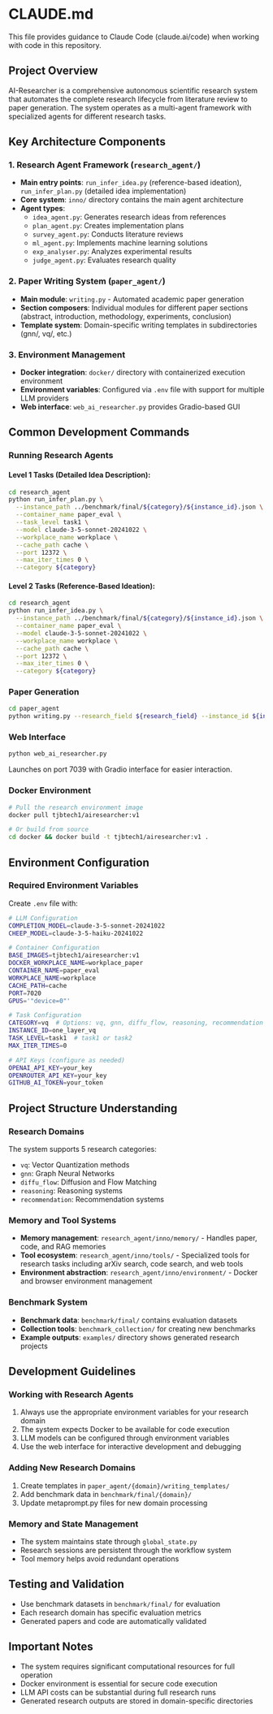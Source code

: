 # CLAUDE.md

This file provides guidance to Claude Code (claude.ai/code) when working with code in this repository.

## Project Overview

AI-Researcher is a comprehensive autonomous scientific research system that automates the complete research lifecycle from literature review to paper generation. The system operates as a multi-agent framework with specialized agents for different research tasks.

## Key Architecture Components

### 1. Research Agent Framework (`research_agent/`)
- **Main entry points**: `run_infer_idea.py` (reference-based ideation), `run_infer_plan.py` (detailed idea implementation)
- **Core system**: `inno/` directory contains the main agent architecture
- **Agent types**:
  - `idea_agent.py`: Generates research ideas from references
  - `plan_agent.py`: Creates implementation plans
  - `survey_agent.py`: Conducts literature reviews
  - `ml_agent.py`: Implements machine learning solutions
  - `exp_analyser.py`: Analyzes experimental results
  - `judge_agent.py`: Evaluates research quality

### 2. Paper Writing System (`paper_agent/`)
- **Main module**: `writing.py` - Automated academic paper generation
- **Section composers**: Individual modules for different paper sections (abstract, introduction, methodology, experiments, conclusion)
- **Template system**: Domain-specific writing templates in subdirectories (gnn/, vq/, etc.)

### 3. Environment Management
- **Docker integration**: `docker/` directory with containerized execution environment
- **Environment variables**: Configured via `.env` file with support for multiple LLM providers
- **Web interface**: `web_ai_researcher.py` provides Gradio-based GUI

## Common Development Commands

### Running Research Agents

#### Level 1 Tasks (Detailed Idea Description):
```bash
cd research_agent
python run_infer_plan.py \
  --instance_path ../benchmark/final/${category}/${instance_id}.json \
  --container_name paper_eval \
  --task_level task1 \
  --model claude-3-5-sonnet-20241022 \
  --workplace_name workplace \
  --cache_path cache \
  --port 12372 \
  --max_iter_times 0 \
  --category ${category}
```

#### Level 2 Tasks (Reference-Based Ideation):
```bash
cd research_agent
python run_infer_idea.py \
  --instance_path ../benchmark/final/${category}/${instance_id}.json \
  --container_name paper_eval \
  --model claude-3-5-sonnet-20241022 \
  --workplace_name workplace \
  --cache_path cache \
  --port 12372 \
  --max_iter_times 0 \
  --category ${category}
```

### Paper Generation
```bash
cd paper_agent
python writing.py --research_field ${research_field} --instance_id ${instance_id}
```

### Web Interface
```bash
python web_ai_researcher.py
```
Launches on port 7039 with Gradio interface for easier interaction.

### Docker Environment
```bash
# Pull the research environment image
docker pull tjbtech1/airesearcher:v1

# Or build from source
cd docker && docker build -t tjbtech1/airesearcher:v1 .
```

## Environment Configuration

### Required Environment Variables
Create `.env` file with:
```bash
# LLM Configuration
COMPLETION_MODEL=claude-3-5-sonnet-20241022
CHEEP_MODEL=claude-3-5-haiku-20241022

# Container Configuration
BASE_IMAGES=tjbtech1/airesearcher:v1
DOCKER_WORKPLACE_NAME=workplace_paper
CONTAINER_NAME=paper_eval
WORKPLACE_NAME=workplace
CACHE_PATH=cache
PORT=7020
GPUS='"device=0"'

# Task Configuration
CATEGORY=vq  # Options: vq, gnn, diffu_flow, reasoning, recommendation
INSTANCE_ID=one_layer_vq
TASK_LEVEL=task1  # task1 or task2
MAX_ITER_TIMES=0

# API Keys (configure as needed)
OPENAI_API_KEY=your_key
OPENROUTER_API_KEY=your_key
GITHUB_AI_TOKEN=your_token
```

## Project Structure Understanding

### Research Domains
The system supports 5 research categories:
- `vq`: Vector Quantization methods
- `gnn`: Graph Neural Networks
- `diffu_flow`: Diffusion and Flow Matching
- `reasoning`: Reasoning systems
- `recommendation`: Recommendation systems

### Memory and Tool Systems
- **Memory management**: `research_agent/inno/memory/` - Handles paper, code, and RAG memories
- **Tool ecosystem**: `research_agent/inno/tools/` - Specialized tools for research tasks including arXiv search, code search, and web tools
- **Environment abstraction**: `research_agent/inno/environment/` - Docker and browser environment management

### Benchmark System
- **Benchmark data**: `benchmark/final/` contains evaluation datasets
- **Collection tools**: `benchmark_collection/` for creating new benchmarks
- **Example outputs**: `examples/` directory shows generated research projects

## Development Guidelines

### Working with Research Agents
1. Always use the appropriate environment variables for your research domain
2. The system expects Docker to be available for code execution
3. LLM models can be configured through environment variables
4. Use the web interface for interactive development and debugging

### Adding New Research Domains
1. Create templates in `paper_agent/{domain}/writing_templates/`
2. Add benchmark data in `benchmark/final/{domain}/`
3. Update metaprompt.py files for new domain processing

### Memory and State Management
- The system maintains state through `global_state.py`
- Research sessions are persistent through the workflow system
- Tool memory helps avoid redundant operations

## Testing and Validation
- Use benchmark datasets in `benchmark/final/` for evaluation
- Each research domain has specific evaluation metrics
- Generated papers and code are automatically validated

## Important Notes
- The system requires significant computational resources for full operation
- Docker environment is essential for secure code execution
- LLM API costs can be substantial during full research runs
- Generated research outputs are stored in domain-specific directories